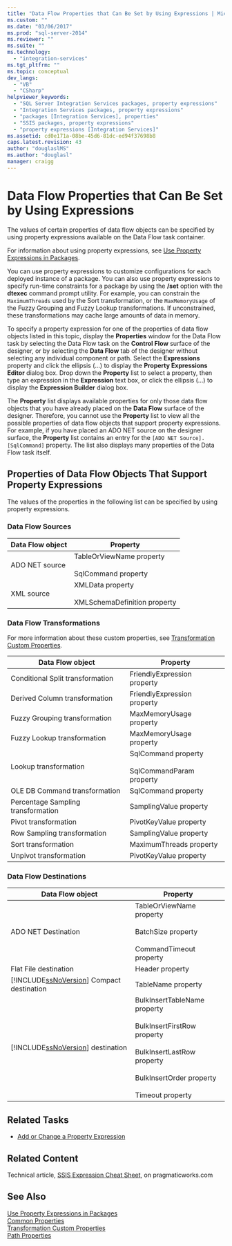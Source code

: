 ```yaml
---
title: "Data Flow Properties that Can Be Set by Using Expressions | Microsoft Docs"
ms.custom: ""
ms.date: "03/06/2017"
ms.prod: "sql-server-2014"
ms.reviewer: ""
ms.suite: ""
ms.technology: 
  - "integration-services"
ms.tgt_pltfrm: ""
ms.topic: conceptual
dev_langs: 
  - "VB"
  - "CSharp"
helpviewer_keywords: 
  - "SQL Server Integration Services packages, property expressions"
  - "Integration Services packages, property expressions"
  - "packages [Integration Services], properties"
  - "SSIS packages, property expressions"
  - "property expressions [Integration Services]"
ms.assetid: cd0e171a-08be-45d6-81dc-ed94f37698b8
caps.latest.revision: 43
author: "douglaslMS"
ms.author: "douglasl"
manager: craigg
---
```

# Data Flow Properties that Can Be Set by Using Expressions
  The values of certain properties of data flow objects can be specified by using property expressions available on the Data Flow task container.  
  
 For information about using property expressions, see [Use Property Expressions in Packages](expressions/use-property-expressions-in-packages.md).  
  
 You can use property expressions to customize configurations for each deployed instance of a package. You can also use property expressions to specify run-time constraints for a package by using the **/set** option with the **dtexec** command prompt utility. For example, you can constrain the `MaximumThreads` used by the Sort transformation, or the `MaxMemoryUsage` of the Fuzzy Grouping and Fuzzy Lookup transformations. If unconstrained, these transformations may cache large amounts of data in memory.  
  
 To specify a property expression for one of the properties of data flow objects listed in this topic, display the **Properties** window for the Data Flow task by selecting the Data Flow task on the **Control Flow** surface of the designer, or by selecting the **Data Flow** tab of the designer without selecting any individual component or path. Select the **Expressions** property and click the ellipsis (...) to display the **Property Expressions Editor** dialog box. Drop down the **Property** list to select a property, then type an expression in the **Expression** text box, or click the ellipsis (...) to display the **Expression Builder** dialog box.  
  
 The **Property** list displays available properties for only those data flow objects that you have already placed on the **Data Flow** surface of the designer. Therefore, you cannot use the **Property** list to view all the possible properties of data flow objects that support property expressions. For example, if you have placed an ADO NET source on the designer surface, the **Property** list contains an entry for the `[ADO NET Source].[SqlCommand]` property. The list also displays many properties of the Data Flow task itself.  
  
## Properties of Data Flow Objects That Support Property Expressions  
 The values of the properties in the following list can be specified by using property expressions.  
  
### Data Flow Sources  
  
|Data Flow object|Property|  
|----------------------|--------------|  
|ADO NET source|TableOrViewName property<br /><br /> SqlCommand property|  
|XML source|XMLData property<br /><br /> XMLSchemaDefinition property|  
  
### Data Flow Transformations  
 For more information about these custom properties, see [Transformation Custom Properties](data-flow/transformations/transformation-custom-properties.md).  
  
|Data Flow object|Property|  
|----------------------|--------------|  
|Conditional Split transformation|FriendlyExpression property|  
|Derived Column transformation|FriendlyExpression property|  
|Fuzzy Grouping transformation|MaxMemoryUsage property|  
|Fuzzy Lookup transformation|MaxMemoryUsage property|  
|Lookup transformation|SqlCommand property<br /><br /> SqlCommandParam property|  
|OLE DB Command transformation|SqlCommand property|  
|Percentage Sampling transformation|SamplingValue property|  
|Pivot transformation|PivotKeyValue property|  
|Row Sampling transformation|SamplingValue property|  
|Sort transformation|MaximumThreads property|  
|Unpivot transformation|PivotKeyValue property|  
  
### Data Flow Destinations  
  
|Data Flow object|Property|  
|----------------------|--------------|  
|ADO NET Destination|TableOrViewName property<br /><br /> BatchSize property<br /><br /> CommandTimeout property|  
|Flat File destination|Header property|  
|[!INCLUDE[ssNoVersion](../includes/ssnoversion-md.md)] Compact destination|TableName property|  
|[!INCLUDE[ssNoVersion](../includes/ssnoversion-md.md)] destination|BulkInsertTableName property<br /><br /> BulkInsertFirstRow property<br /><br /> BulkInsertLastRow property<br /><br /> BulkInsertOrder property<br /><br /> Timeout property|  
  
## Related Tasks  
  
-   [Add or Change a Property Expression](expressions/add-or-change-a-property-expression.md)  
  
## Related Content  
 Technical article, [SSIS Expression Cheat Sheet](http://pragmaticworks.com/cheatsheet/), on pragmaticworks.com  
  
## See Also  
 [Use Property Expressions in Packages](expressions/use-property-expressions-in-packages.md)   
 [Common Properties](../../2014/integration-services/common-properties.md)   
 [Transformation Custom Properties](data-flow/transformations/transformation-custom-properties.md)   
 [Path Properties](../../2014/integration-services/path-properties.md)  
  
  